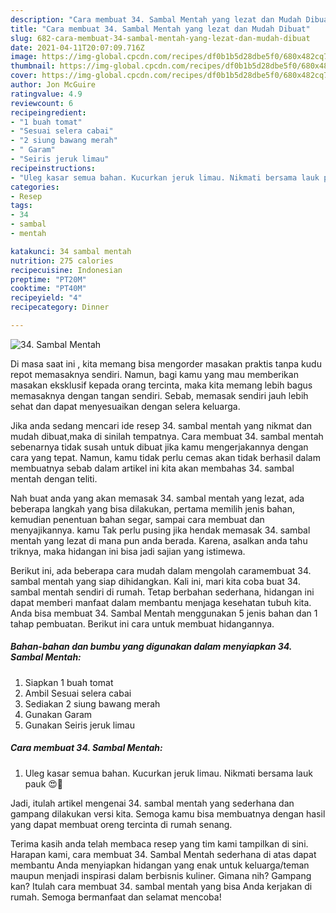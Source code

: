 ```yaml
---
description: "Cara membuat 34. Sambal Mentah yang lezat dan Mudah Dibuat"
title: "Cara membuat 34. Sambal Mentah yang lezat dan Mudah Dibuat"
slug: 682-cara-membuat-34-sambal-mentah-yang-lezat-dan-mudah-dibuat
date: 2021-04-11T20:07:09.716Z
image: https://img-global.cpcdn.com/recipes/df0b1b5d28dbe5f0/680x482cq70/34-sambal-mentah-foto-resep-utama.jpg
thumbnail: https://img-global.cpcdn.com/recipes/df0b1b5d28dbe5f0/680x482cq70/34-sambal-mentah-foto-resep-utama.jpg
cover: https://img-global.cpcdn.com/recipes/df0b1b5d28dbe5f0/680x482cq70/34-sambal-mentah-foto-resep-utama.jpg
author: Jon McGuire
ratingvalue: 4.9
reviewcount: 6
recipeingredient:
- "1 buah tomat"
- "Sesuai selera cabai"
- "2 siung bawang merah"
- " Garam"
- "Seiris jeruk limau"
recipeinstructions:
- "Uleg kasar semua bahan. Kucurkan jeruk limau. Nikmati bersama lauk pauk 😍💖"
categories:
- Resep
tags:
- 34
- sambal
- mentah

katakunci: 34 sambal mentah 
nutrition: 275 calories
recipecuisine: Indonesian
preptime: "PT20M"
cooktime: "PT40M"
recipeyield: "4"
recipecategory: Dinner

---
```



![34. Sambal Mentah](https://img-global.cpcdn.com/recipes/df0b1b5d28dbe5f0/680x482cq70/34-sambal-mentah-foto-resep-utama.jpg)

Di masa  saat ini , kita memang bisa mengorder masakan praktis tanpa kudu repot memasaknya sendiri. Namun, bagi kamu yang mau memberikan masakan eksklusif kepada orang tercinta, maka kita memang lebih bagus memasaknya dengan tangan sendiri. Sebab, memasak sendiri jauh lebih sehat dan dapat menyesuaikan dengan selera keluarga.

Jika anda sedang mencari ide resep 34. sambal mentah yang nikmat dan mudah dibuat,maka di sinilah tempatnya. Cara membuat 34. sambal mentah  sebenarnya tidak susah untuk dibuat jika kamu mengerjakannya dengan cara yang tepat. Namun, kamu tidak perlu cemas akan tidak berhasil dalam membuatnya 
sebab dalam artikel ini kita akan membahas 34. sambal mentah dengan teliti.  



Nah buat anda yang akan memasak 34. sambal mentah yang lezat, ada beberapa langkah yang bisa dilakukan, pertama memilih jenis bahan, kemudian penentuan bahan segar, sampai cara membuat dan menyajikannya. kamu Tak perlu pusing jika hendak memasak 34. sambal mentah yang lezat di mana pun anda berada. Karena, asalkan anda  tahu triknya, maka hidangan ini bisa jadi sajian yang istimewa.

Berikut ini, ada beberapa cara mudah dalam mengolah caramembuat 34. sambal mentah yang siap dihidangkan. Kali ini, mari kita coba buat 34. sambal mentah sendiri di rumah. Tetap berbahan sederhana, hidangan ini dapat memberi manfaat dalam membantu menjaga kesehatan tubuh kita. Anda bisa membuat 34. Sambal Mentah menggunakan 5 jenis bahan dan 1 tahap pembuatan. Berikut ini cara untuk membuat hidangannya.

<!--inarticleads1-->

##### Bahan-bahan dan bumbu yang digunakan dalam menyiapkan 34. Sambal Mentah:

1. Siapkan 1 buah tomat
1. Ambil Sesuai selera cabai
1. Sediakan 2 siung bawang merah
1. Gunakan  Garam
1. Gunakan Seiris jeruk limau




<!--inarticleads2-->

##### Cara membuat 34. Sambal Mentah:

1. Uleg kasar semua bahan. Kucurkan jeruk limau. Nikmati bersama lauk pauk 😍💖




Jadi, itulah artikel mengenai  34. sambal mentah  yang sederhana dan gampang dilakukan versi kita. Semoga kamu bisa membuatnya dengan hasil yang dapat membuat oreng tercinta di rumah senang. 

Terima kasih anda telah membaca resep yang tim kami tampilkan di sini. Harapan kami, cara membuat  34. Sambal Mentah sederhana di atas dapat membantu Anda menyiapkan hidangan yang enak untuk keluarga/teman maupun menjadi inspirasi dalam berbisnis kuliner. Gimana nih? Gampang kan? Itulah cara membuat 34. sambal mentah yang bisa Anda kerjakan di rumah. Semoga bermanfaat dan selamat mencoba!

